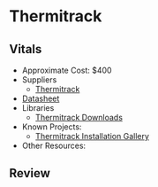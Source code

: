 # Thermitrack

## Vitals
* Approximate Cost: $400
* Suppliers
    * [Thermitrack](thermitrack.com)
* [Datasheet](http://www.thermitrack.com/prodinfo.html)
* Libraries
    * [Thermitrack Downloads](http://www.thermitrack.com/downloads.html)
* Known Projects:
    * [Thermitrack Installation Gallery](http://thermitrack.com/installations.html)
* Other Resources:

## Review
